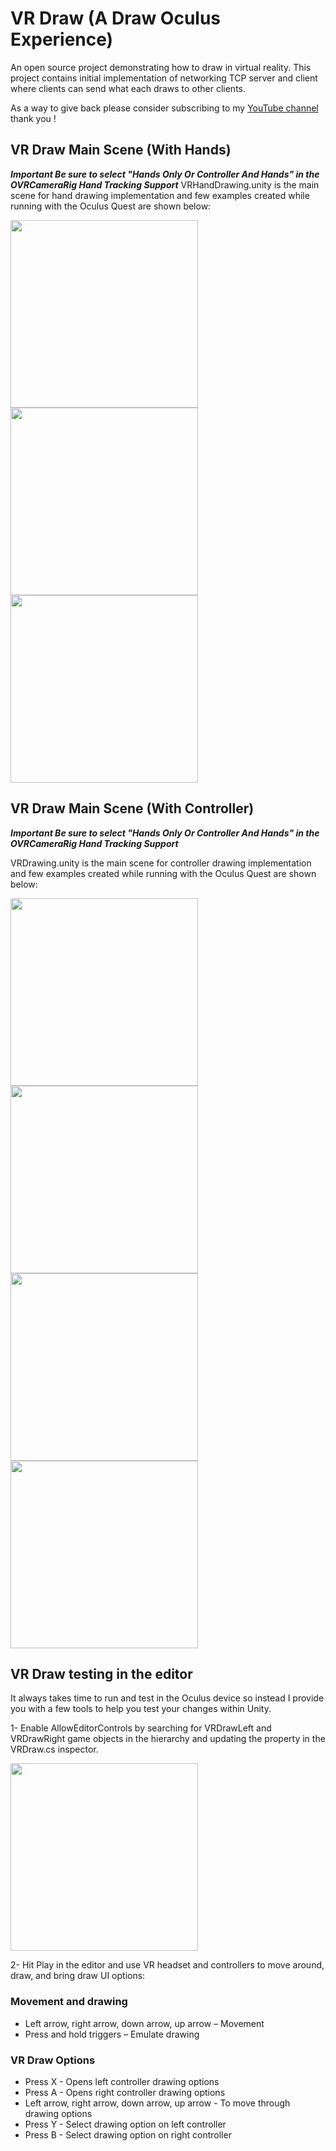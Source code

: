 # VR Draw (A Draw Oculus Experience)

An open source project demonstrating how to draw in virtual reality. This project contains initial implementation of networking TCP server and client where clients can send what each draws to other clients.

As a way to give back please consider subscribing to my [YouTube channel](https://www.youtube.com/c/dilmervalecillos?sub_cofirmation=1) thank you !

## VR Draw Main Scene (With Hands)

***Important Be sure to select "Hands Only Or Controller And Hands" in the OVRCameraRig Hand Tracking Support***
VRHandDrawing.unity is the main scene for hand drawing implementation and few examples created while running with the Oculus Quest are shown below:

<img src="https://github.com/dilmerv/VRDraw/blob/master/docs/images/handdraw_1.gif" width="300">

<img src="https://github.com/dilmerv/VRDraw/blob/master/docs/images/handdraw_2.gif" width="300">

<img src="https://github.com/dilmerv/VRDraw/blob/master/docs/images/handdraw_3.gif" width="300">

## VR Draw Main Scene (With Controller)

***Important Be sure to select "Hands Only Or Controller And Hands" in the OVRCameraRig Hand Tracking Support***

VRDrawing.unity is the main scene for controller drawing implementation and few examples created while running with the Oculus Quest are shown below:

<img src="https://github.com/dilmerv/VRDraw/blob/master/docs/images/demo_1.gif" width="300">

<img src="https://github.com/dilmerv/VRDraw/blob/master/docs/images/demo_2.gif" width="300">

<img src="https://github.com/dilmerv/VRDraw/blob/master/docs/images/demo_3.gif" width="300">

<img src="https://github.com/dilmerv/VRDraw/blob/master/docs/images/demo_4.gif" width="300">

## VR Draw testing in the editor

It always takes time to run and test in the Oculus device so instead I provide you with a few tools to help you test your changes within Unity.

1- Enable AllowEditorControls by searching for VRDrawLeft and VRDrawRight game objects in the hierarchy and updating the property in the VRDraw.cs inspector. 

<img src="https://github.com/dilmerv/VRDraw/blob/master/docs/images/instructions_1.png" width="300">

2- Hit Play in the editor and use VR headset and controllers to move around, draw, and bring draw UI options:

### Movement and drawing
* Left arrow, right arrow, down arrow, up arrow – Movement
* Press and hold triggers – Emulate drawing

### VR Draw Options
* Press X - Opens left controller drawing options
* Press A - Opens right controller drawing options
* Left arrow, right arrow, down arrow, up arrow - To move through drawing options
* Press Y - Select drawing option on left controller
* Press B - Select drawing option on right controller
